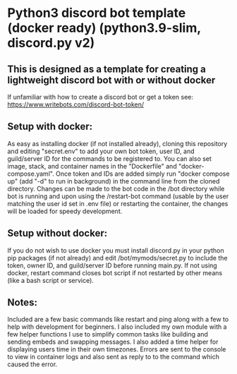 # Python3 discord bot template (docker ready) (python3.9-slim, discord.py v2)

## This is designed as a template for creating a lightweight discord bot with or without docker
If unfamiliar with how to create a discord bot or get a token see: https://www.writebots.com/discord-bot-token/

## Setup with docker:
As easy as installing docker (if not installed already), cloning this repository and editing "secret.env" to add your own bot token, user ID, and guild/server ID for the commands to be registered to. You can also set image, stack, and container names in the "Dockerfile" and "docker-compose.yaml".  Once token and IDs are added simply run "docker compose up" (add "-d" to run in background) in the command line from the cloned directory.  Changes can be made to the bot code in the /bot directory while bot is running and upon using the /restart-bot command (usable by the user matching the user id set in .env file) or restarting the container, the changes will be loaded for speedy development.

## Setup without docker:
If you do not wish to use docker you must install discord.py in your python pip packages (if not already) and edit /bot/mymods/secret.py to include the token, owner ID, and guild/server ID before running main.py.  If not using docker, restart command closes bot script if not restarted by other means (like a bash script or service).

## Notes:
Included are a few basic commands like restart and ping along with a few to help with development for beginners.  I also included my own module with a few helper functions I use to simplify common tasks like building and sending embeds and swapping messages.  I also added a time helper for displaying users time in their own timezones.  Errors are sent to the console to view in container logs and also sent as reply to to the command which caused the error.
